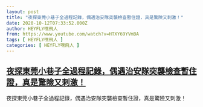 ```yaml
---
layout: post
title: "夜探東莞小巷子全過程記錄，偶遇治安隊突襲檢查暫住證，真是驚險又刺激！"
date: 2020-10-12T07:33:52.000Z
author: HEYFLY嘿飛人
from: https://www.youtube.com/watch?v=HTXY69YVmBA
tags: [ HEYFLY嘿飛人 ]
categories: [ HEYFLY嘿飛人 ]
---
```

<!--1602488032000-->
[夜探東莞小巷子全過程記錄，偶遇治安隊突襲檢查暫住證，真是驚險又刺激！](https://www.youtube.com/watch?v=HTXY69YVmBA)
------

<div>
夜探東莞小巷子全過程記錄，偶遇治安隊突襲檢查暫住證，真是驚險又刺激！
</div>

